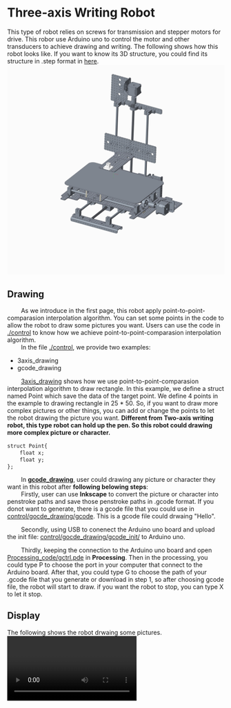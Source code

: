 # Three-axis Writing Robot
  This type of robot relies on screws for transmission and stepper motors for drive. This robor use Arduino uno to control the motor and other transducers to achieve drawing and writing. The following shows how this robot looks like. If you want to know its 3D structure, you could find its structure in .step format in [here](Three-axis/display).
![](https://github.com/unswimmingduck/IA_WritingRobot/blob/main/Three-axis/model/Three-axis%20writing%20robot.jpg)

## Drawing
&emsp;&emsp; As we introduce in the first page, this robot apply point-to-point-comparasion interpolation algorithm. You can set some points in the code to allow the robot to draw some pictures you want. Users can use the code in [./control](https://github.com/unswimmingduck/IA_WritingRobot/tree/main/Two-axis/control) to know how we achieve point-to-point-comparasion interpolation algorithm.  
&emsp;&emsp; In the file [./control](https://github.com/unswimmingduck/IA_WritingRobot/tree/main/Two-axis/control), we provide two examples: 
* 3axis_drawing
* gcode_drawing
   
&emsp;&emsp; [3axis_drawing](https://github.com/unswimmingduck/IA_WritingRobot/blob/main/Three-axis/control/3axis_drawing/3axis_drawing.ino) shows how we use point-to-point-comparasion interpolation algorithm to draw rectangle. In this example, we define a struct named Point which save the data of the target point. We define 4 points in the example to drawing rectangle in 25 * 50. 
So, if you want to draw more complex pictures or other things, you can add or change the points to let the robot drawing the picture you want. **Different from Two-axis writing robot, this type robot can hold up the pen. So this robot could drawing more complex picture or character.**
```
struct Point{
    float x;
    float y;
};
```
&emsp;&emsp; In **[gcode_drawing](https://github.com/unswimmingduck/IA_WritingRobot/blob/main/Three-axis/control/gocde_drawing)**, user could drawing any picture or character they want in this robot after **following belowing steps**:   
&emsp;&emsp; Firstly, user can use **Inkscape** to convert the picture or character into penstroke paths and save those penstroke paths in .gcode format. If you donot want to generate, there is a gcode file that you could use in [control/gocde_drawing/gcode](https://github.com/unswimmingduck/IA_WritingRobot/tree/main/Three-axis/control/gocde_drawing/gcode). This is a gcode file could drwaing "Hello". 

&emsp;&emsp; Secondly, using USB to conenect the Arduino uno board and upload the init file: [control/gocde_drawing/gcode_init/](https://github.com/unswimmingduck/IA_WritingRobot/blob/main/Three-axis/control/gocde_drawing/gcode_init/) to Arduino uno. 

&emsp;&emsp; Thirdly, keeping the connection to the Arduino uno board and open [Processing_code/gctrl.pde](https://github.com/unswimmingduck/IA_WritingRobot/blob/main/Processing_code/gctrl.pde) in **Processing**.
Then in the processing, you could type P to choose the port in your computer that connect to the Arduino board. After that, you could type G to choose the path of your .gcode file that you generate or download in step 1, so after choosing gcode file, the robot will start to draw.
if you want the robot to stop, you can type X to let it stop. 



## Display
The following shows the robot drwaing some pictures.
![](https://github.com/unswimmingduck/IA_WritingRobot/blob/main/Two-axis/display/writing_show.mp4)
